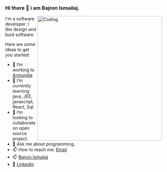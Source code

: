 ### Hi there 👋 i am Bajron Ismailaj.
<img align="right" alt="Coding" width="400" src="https://miro.medium.com/max/680/0*7Q3yvSIv_t0ioJ-Z.gif"/>
I'm a software developer. I like design and buid software. 

Here are some ideas to get you started:

- 🔭 I’m working to [Armundia](https://www.armundia.com/en/)
- 🌱 I’m currently learning java, JEE, javascript, React, Sql
- 👯 I’m looking to collaborate on open source project.
- 💬 Ask me about programming.
- 📫 How to reach me:  [Email](mailto:caiupi@yahoo.it)  
- 📫 [Bajron Ismailaj](https://www.caiupi.com)
- 📝 [Linkedin](https://www.linkedin.com/in/bajron-ismailaj-4a2b112a)

